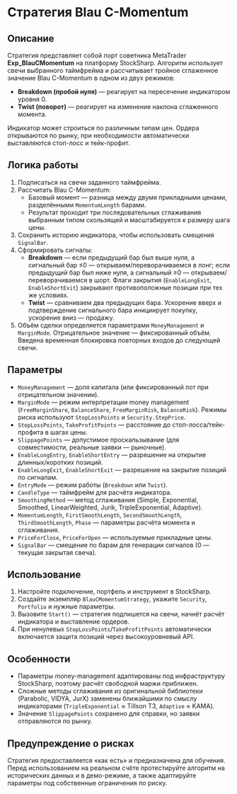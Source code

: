 # Стратегия Blau C-Momentum

## Описание
Стратегия представляет собой порт советника MetaTrader **Exp_BlauCMomentum** на платформу StockSharp. Алгоритм использует свечи выбранного таймфрейма и рассчитывает тройное сглаженное значение Blau C-Momentum в одном из двух режимов:

- **Breakdown (пробой нуля)** — реагирует на пересечение индикатором уровня 0.
- **Twist (поворот)** — реагирует на изменение наклона сглаженного момента.

Индикатор может строиться по различным типам цен. Ордера открываются по рынку, при необходимости автоматически выставляются стоп-лосс и тейк-профит.

## Логика работы
1. Подписаться на свечи заданного таймфрейма.
2. Рассчитать Blau C-Momentum:
   - Базовый момент — разница между двумя прикладными ценами, разделёнными `MomentumLength` барами.
   - Результат проходит три последовательных сглаживания выбранным типом скользящей и масштабируется к размеру шага цены.
3. Сохранить историю индикатора, чтобы использовать смещения `SignalBar`.
4. Сформировать сигналы:
   - **Breakdown** — если предыдущий бар был выше нуля, а сигнальный бар ≤0 — открываем/переворачиваемся в лонг; если предыдущий бар был ниже нуля, а сигнальный ≥0 — открываем/переворачиваемся в шорт. Флаги закрытия (`EnableLongExit`, `EnableShortExit`) закрывают противоположные позиции при тех же условиях.
   - **Twist** — сравниваем два предыдущих бара. Ускорение вверх и подтверждение сигнального бара инициирует покупку, ускорение вниз — продажу.
5. Объём сделки определяется параметрами `MoneyManagement` и `MarginMode`. Отрицательное значение — фиксированный объём. Введена временная блокировка повторных входов до следующей свечи.

## Параметры
- `MoneyManagement` — доля капитала (или фиксированный лот при отрицательном значении).
- `MarginMode` — режим интерпретации money management (`FreeMarginShare`, `BalanceShare`, `FreeMarginRisk`, `BalanceRisk`). Режимы риска используют `StopLossPoints` и `Security.StepPrice`.
- `StopLossPoints`, `TakeProfitPoints` — расстояние до стоп-лосса/тейк-профита в шагах цены.
- `SlippagePoints` — допустимое проскальзывание (для совместимости, реальные заявки — рыночные).
- `EnableLongEntry`, `EnableShortEntry` — разрешение на открытие длинных/коротких позиций.
- `EnableLongExit`, `EnableShortExit` — разрешение на закрытие позиций по сигналам.
- `EntryMode` — режим работы (`Breakdown` или `Twist`).
- `CandleType` — таймфрейм для расчёта индикатора.
- `SmoothingMethod` — метод сглаживания (Simple, Exponential, Smoothed, LinearWeighted, Jurik, TripleExponential, Adaptive).
- `MomentumLength`, `FirstSmoothLength`, `SecondSmoothLength`, `ThirdSmoothLength`, `Phase` — параметры расчёта момента и сглаживания.
- `PriceForClose`, `PriceForOpen` — используемые прикладные цены.
- `SignalBar` — смещение по барам для генерации сигналов (0 — текущая закрытая свеча).

## Использование
1. Настройте подключение, портфель и инструмент в StockSharp.
2. Создайте экземпляр `BlauCMomentumStrategy`, укажите `Security`, `Portfolio` и нужные параметры.
3. Вызовите `Start()` — стратегия подпишется на свечи, начнёт расчёт индикатора и выставление ордеров.
4. При ненулевых `StopLossPoints`/`TakeProfitPoints` автоматически включается защита позиций через высокоуровневый API.

## Особенности
- Параметры money-management адаптированы под инфраструктуру StockSharp, поэтому расчёт свободной маржи приближен.
- Сложные методы сглаживания из оригинальной библиотеки (Parabolic, VIDYA, JurX) заменены ближайшими по смыслу индикаторами (`TripleExponential` ≈ Tillson T3, `Adaptive` ≈ KAMA).
- Значение `SlippagePoints` сохранено для справки, но заявки отправляются по рынку.

## Предупреждение о рисках
Стратегия предоставляется «как есть» и предназначена для обучения. Перед использованием на реальном счёте протестируйте алгоритм на исторических данных и в демо-режиме, а также адаптируйте параметры под собственные ограничения по риску.
